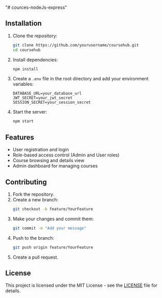 "# cources-nodeJs-express" 
## Installation

1. Clone the repository:
   ```bash
   git clone https://github.com/yourusername/coursehub.git
   cd coursehub
   ```

2. Install dependencies:
   ```bash
   npm install
   ```

3. Create a `.env` file in the root directory and add your environment variables:
   ```
   DATABASE_URL=your_database_url
   JWT_SECRET=your_jwt_secret
   SESSION_SECRET=your_session_secret
   ```

4. Start the server:
   ```bash
   npm start
   ```

## Features

- User registration and login
- Role-based access control (Admin and User roles)
- Course browsing and details view
- Admin dashboard for managing courses

## Contributing

1. Fork the repository.
2. Create a new branch:
   ```bash
   git checkout -b feature/YourFeature
   ```
3. Make your changes and commit them:
   ```bash
   git commit -m "Add your message"
   ```
4. Push to the branch:
   ```bash
   git push origin feature/YourFeature
   ```
5. Create a pull request.

## License

This project is licensed under the MIT License - see the [LICENSE](LICENSE) file for details.
